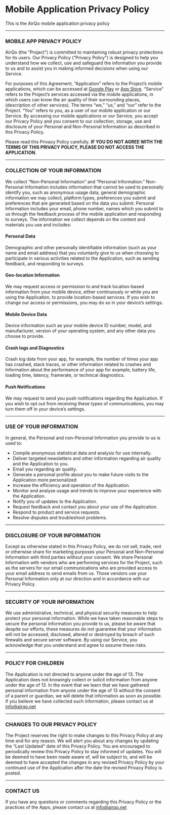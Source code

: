 # Mobile Application Privacy Policy

This is the AirQo mobile application privacy policy

---

### MOBILE APP PRIVACY POLICY

AirQo (the “Project”) is committed to maintaining robust privacy protections for its users. Our Privacy Policy (“Privacy Policy”) is designed to help you understand how we collect, use and safeguard the information you provide to us and to assist you in making informed decisions when using our Service.

For purposes of this Agreement, “Application” refers to the Project’s mobile applications, which can be accessed at [Google Play](https://play.google.com/store/apps/details?id=com.airqo.app) or [App Store](https://itunes.apple.com/ug/app/airqo-monitoring-air-quality/id1337573091?mt=8). “Service” refers to the Project’s services accessed via the mobile applications, in which users can know the air quality of their surrounding places, (description of other services). The terms “we,” “us,” and “our” refer to the Project. “You” refers to you, as a user of our mobile application or our Service. By accessing our mobile applications or our Service, you accept our Privacy Policy and you consent to our collection, storage, use and disclosure of your Personal and Non-Personal Information as described in this Privacy Policy.

Please read this Privacy Policy carefully. **IF YOU DO NOT AGREE WITH THE TERMS OF THIS PRIVACY POLICY, PLEASE DO NOT ACCESS THE APPLICATION**.

---

### COLLECTION OF YOUR INFORMATION

We collect “Non-Personal Information” and “Personal Information.” Non-Personal Information includes information that cannot be used to personally identify you, such as anonymous usage data, general demographic information we may collect, platform types, preferences you submit and preferences that are generated based on the data you submit. Personal Information includes your email, phone number, names which you submit to us through the feedback process of the mobile application and responding to surveys. The information we collect depends on the content and materials you use and includes:

#### Personal Data

Demographic and other personally identifiable information (such as your name and email address) that you voluntarily give to us when choosing to participate in various activities related to the Application, such as sending feedback, and responding to surveys.

#### Geo-location Information

We may request access or permission to and track location-based information from your mobile device, either continuously or while you are using the Application, to provide location-based services. If you wish to change our access or permissions, you may do so in your device’s settings.

#### Mobile Device Data

Device information such as your mobile device ID number, model, and manufacturer, version of your operating system, and any other data you choose to provide.

#### Crash logs and Diagnostics

Crash log data from your app, for example, the number of times your app has crashed, stack traces, or other information related to crashes and Information about the performance of your app for example, battery life, loading time, latency, framerate, or technical diagnostics.

#### Push Notifications

We may request to send you push notifications regarding the Application. If you wish to opt out from receiving these types of communications, you may turn them off in your device’s settings.

---

### USE OF YOUR INFORMATION

In general, the Personal and non-Personal Information you provide to us is used to:

- Compile anonymous statistical data and analysis for use internally.
- Deliver targeted newsletters and other information regarding air quality and the Application to you.
- Email you regarding air quality.
- Generate a personal profile about you to make future visits to the Application more personalized
- Increase the efficiency and operation of the Application.
- Monitor and analyse usage and trends to improve your experience with the Application.
- Notify you of updates to the Application.
- Request feedback and contact you about your use of the Application.
- Respond to product and service requests.
- Resolve disputes and troubleshoot problems.

---

### DISCLOSURE OF YOUR INFORMATION

Except as otherwise stated in this Privacy Policy, we do not sell, trade, rent or otherwise share for marketing purposes your Personal and Non-Personal Information with third parties without your consent. We share Personal Information with vendors who are performing services for the Project, such as the servers for our email communications who are provided access to your email address to send emails from us. Those vendors use your Personal Information only at our direction and in accordance with our Privacy Policy.

---

### SECURITY OF YOUR INFORMATION

We use administrative, technical, and physical security measures to help protect your personal information. While we have taken reasonable steps to secure the personal information you provide to us, please be aware that despite our efforts, these measures do not guarantee that your information will not be accessed, disclosed, altered or destroyed by breach of such firewalls and secure server software. By using our Service, you acknowledge that you understand and agree to assume these risks.

---

### POLICY FOR CHILDREN

The Application is not directed to anyone under the age of 13. The Application does not knowingly collect or solicit information from anyone under the age of 13. In the event that we learn that we have gathered personal information from anyone under the age of 13 without the consent of a parent or guardian, we will delete that information as soon as possible. If you believe we have collected such information, please contact us at info@airqo.net

---

### CHANGES TO OUR PRIVACY POLICY

The Project reserves the right to make changes to this Privacy Policy at any time and for any reason. We will alert you about any changes by updating the “Last Updated” date of this Privacy Policy. You are encouraged to periodically review this Privacy Policy to stay informed of updates. You will be deemed to have been made aware of, will be subject to, and will be deemed to have accepted the changes in any revised Privacy Policy by your continued use of the Application after the date the revised Privacy Policy is posted.

---

### CONTACT US

If you have any questions or comments regarding this Privacy Policy or the practices of the Apps, please contact us at info@airqo.net
